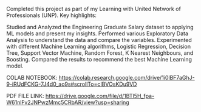 Completed this project as part of my Learning with United Network of Professionals (UNP). Key highlights:

Studied and Analyzed the Engineering Graduate Salary dataset to applying ML models and present my insights. Performed various Exploratory Data Analysis to understand the data and compare the variables. Experimented with different Machine Learning algorithms, Logistic Regression, Decision Tree, Support Vector Machine, Random Forest, K Nearest Neighbours, and Boosting. Compared the results to recommend the best Machine Learning model.

COLAB NOTEBOOK: https://colab.research.google.com/drive/1i0lBF7aGhJ-9-iRUdFCKG-7J4d0_ao9s#scrollTo=cIBVOsKDu9VD

PDF FILE LINK: https://drive.google.com/file/d/1BTl5H_fpa-W61nlFv2JNPwzMmc5CRbAR/view?usp=sharing
